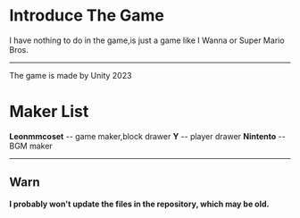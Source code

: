 # Introduce The Game

I have nothing to do in the game,is just a game like I Wanna or Super Mario Bros.

---

The game is made by Unity 2023

# Maker List

**Leonmmcoset** -- game maker,block drawer
**Y** -- player drawer
**Nintento** -- BGM maker

---

## Warn

**I probably won't update the files in the repository, which may be old.**
